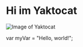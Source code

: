 # Hi im Yaktocat

![Image of Yaktocat](https://octodex.github.com/images/yaktocat.png)

var myVar = "Hello, world!";
